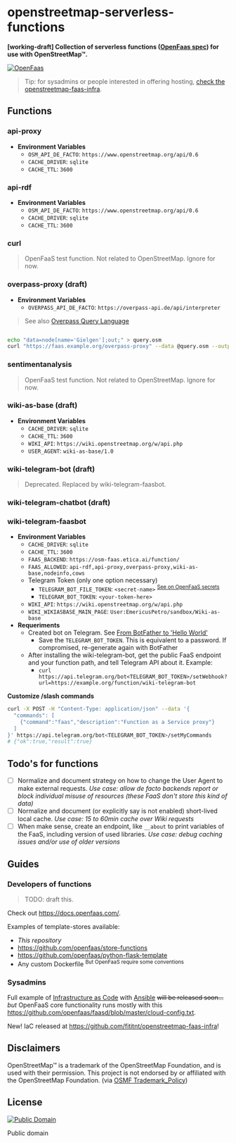 # openstreetmap-serverless-functions
**[working-draft] Collection of serverless functions ([OpenFaas spec](https://www.openfaas.com/)) for use with OpenStreetMap™.**

[![OpenFaas](img/openfaas-whale.png)](https://www.openfaas.com/)

> Tip: for sysadmins or people interested in offering hosting, [check the openstreetmap-faas-infra](https://github.com/fititnt/openstreetmap-faas-infra).

<!--
- Examples
  - https://github.com/openfaas/store-functions/blob/master/stack.yml
  - https://github.com/faas-and-furious/youtube-dl/blob/master/entry.sh
-->

## Functions

### api-proxy

- **Environment Variables**
  - `OSM_API_DE_FACTO`: `https://www.openstreetmap.org/api/0.6`
  - `CACHE_DRIVER`: `sqlite`
  - `CACHE_TTL`: `3600`

<!--

## rebuild drill
cd function/
cp -r $(pwd)/* ~/Downloads/docker-build-dir
cd ~/Downloads/docker-build-dir

# docker build -t ghcr.io/fititnt/api-proxy ./api-proxy
faas-cli build -f ./api-proxy-local.yml

docker run --name api-proxy --publish 8080:8080 -d ghcr.io/fititnt/api-proxy && docker logs --follow api-proxy
docker container stop api-proxy && docker container rm api-proxy

docker container start --interactive api-proxy
docker container start --interactive 04d37527c20728f4aab1dff6b1a02017bc9e3074fffe116d6caee76d8f57a83b
docker logs --follow api-proxy

-->


### api-rdf

<!-- > TODO: maybe glue https://github.com/hugapi/hug/tree/develop/docker plus https://github.com/EticaAI/openstreetmap-semantic-conventions-2023/blob/main/poc/osmapi2rdfproxy.py ? -->

- **Environment Variables**
  - `OSM_API_DE_FACTO`: `https://www.openstreetmap.org/api/0.6`
  - `CACHE_DRIVER`: `sqlite`
  - `CACHE_TTL`: `3600`

<!--

## rebuild drill
cd function/
cp -r $(pwd)/* ~/Downloads/docker-build-dir
cd ~/Downloads/docker-build-dir

# docker build -t ghcr.io/fititnt/api-rdf ./api-rdf
faas-cli build -f ./api-rdf-local.yml

# faas-cli publish -f ./api-rdf-local.yml
faas-cli deploy -f ./api-rdf-local.yml

docker tag api-rdf:latest ghcr.io/fititnt/api-rdf:latest
docker push ghcr.io/fititnt/api-rdf:latest

faas-cli build -f ./api-rdf-local.yml && docker run --name api-rdf --publish 8080:8080 -d ghcr.io/fititnt/api-rdf && docker logs --follow api-rdf
docker container stop api-rdf && docker container rm api-rdf

-->

### curl

> OpenFaaS test function. Not related to OpenStreetMap. Ignore for now.

### overpass-proxy (draft)
- **Environment Variables**
  - `OVERPASS_API_DE_FACTO`: `https://overpass-api.de/api/interpreter`

> See also [Overpass Query Language](https://wiki.openstreetmap.org/wiki/Overpass_API/Overpass_QL)

```bash

echo "data=node[name='Gielgen'];out;" > query.osm
curl "https://faas.example.org/overpass-proxy" --data @query.osm --output output.osm

```

<!--
## rebuild drill
cp -r $(pwd)/* ~/Downloads/docker-build
cd ~/Downloads/docker-build

faas-cli build -f ./stack.yml --filter overpass-proxy && docker run --name overpass-proxy --publish 8080:8080 -d ghcr.io/fititnt/overpass-proxy && docker logs --follow overpass-proxy
docker container stop overpass-proxy && docker container rm overpass-proxy && docker rmi ghcr.io/fititnt/overpass-proxy:latest


-->

### sentimentanalysis

> OpenFaaS test function. Not related to OpenStreetMap. Ignore for now.

### wiki-as-base (draft)
- **Environment Variables**
  - `CACHE_DRIVER`: `sqlite`
  - `CACHE_TTL`: `3600`
  - `WIKI_API`: `https://wiki.openstreetmap.org/w/api.php`
  - `USER_AGENT`: `wiki-as-base/1.0`

<!--
## rebuild drill
cp -r $(pwd)/* ~/Downloads/docker-build
cd ~/Downloads/docker-build

# docker build -t ghcr.io/fititnt/wiki-as-base ./wiki-as-base
# faas-cli build -f ./wiki-as-base-local.yml

faas-cli build -f ./stack.yml --filter wiki-as-base && docker run --name wiki-as-base --publish 8080:8080 -d ghcr.io/fititnt/wiki-as-base && docker logs --follow wiki-as-base
docker container stop wiki-as-base && docker container rm wiki-as-base && docker rmi ghcr.io/fititnt/wiki-as-base:latest

# tests
curl http://localhost:8080/Key:maxspeed
curl http://localhost:8080/User:EmericusPetro/sandbox/Wiki-as-base
curl http://localhost:8080/User:EmericusPetro/sandbox/Chatbot-por
curl http://localhost:8080/__abou
wiki_as_base --page-title 'User:EmericusPetro/sandbox/Chatbot-por'

@bot /faas__wikiasbase /User:EmericusPetro/sandbox/Wiki-as-base

-->

### wiki-telegram-bot (draft)

> Deprecated. Replaced by wiki-telegram-faasbot.

### wiki-telegram-chatbot (draft)

<!--
## rebuild drill
cp -r $(pwd)/* ~/Downloads/docker-build
cd ~/Downloads/docker-build

faas-cli build -f ./stack.yml --filter wiki-telegram-chatbot && docker run --name wiki-telegram-chatbot --publish 8080:8080 --env TELEGRAM_BOT_TOKEN="$TELEGRAM_BOT_TOKEN" -d ghcr.io/fititnt/wiki-telegram-chatbot && docker logs --follow wiki-telegram-chatbot
docker container stop wiki-telegram-chatbot && docker container rm wiki-telegram-chatbot

# test message
curl --tlsv1.2 -v -k -X POST -H "Content-Type: application/json" -H "Cache-Control: no-cache"  -d '{
"update_id":10000,
"message":{
  "date":1441645532,
  "chat":{
     "last_name":"Test Lastname",
     "id":131936548,
     "first_name":"Test",
     "username":"Test"
  },
  "message_id":1365,
  "from":{
     "last_name":"fititnt",
     "id":131936548,
     "first_name":"Test",
     "username":"Test"
  },
  "text":"ola bot"
}
}' "http://localhost:8080/"


```bash

# Configure telegram webhook first time. Change <TELEGRAM_BOT_TOKEN> and ?url=
curl https://api.telegram.org/bot<TELEGRAM_BOT_TOKEN>/setWebhook?url=https://osm-faas.etica.ai/function/wiki-telegram-bot
#   > {"ok":true,"result":true,"description":"Webhook was set"}
```
-->
### wiki-telegram-faasbot

- **Environment Variables**
  - `CACHE_DRIVER`: `sqlite`
  - `CACHE_TTL`: `3600`
  - `FAAS_BACKEND`: `https://osm-faas.etica.ai/function/`
  - `FAAS_ALLOWED`: `api-rdf,api-proxy,overpass-proxy,wiki-as-base,nodeinfo,cows`
  - Telegram Token (only one option necessary)
    - `TELEGRAM_BOT_FILE_TOKEN`: `<secret-name>` <sup>[See on OpenFaaS secrets](https://docs.openfaas.com/cli/secrets/)</sup>
    - `TELEGRAM_BOT_TOKEN`: `<your-token-here>`
  - `WIKI_API`: `https://wiki.openstreetmap.org/w/api.php`
  - `WIKI_WIKIASBASE_MAIN_PAGE`: `User:EmericusPetro/sandbox/Wiki-as-base`
- **Requeriments**
  - Created bot on Telegram. See [From BotFather to 'Hello World'](https://core.telegram.org/bots/tutorial)
    - Save the `TELEGRAM_BOT_TOKEN`. This is equivalent to a password. If compromised, re-generate again with BotFather
  - After installing the wiki-telegram-bot, get the public FaaS endpoint and your function path, and tell Telegram API about it. Example:
    - `curl https://api.telegram.org/bot<TELEGRAM_BOT_TOKEN>/setWebhook?url=https://example.org/function/wiki-telegram-bot`


**Customize /slash commands**

```bash
curl -X POST -H "Content-Type: application/json" --data '{
  "commands": [
    {"command":"faas","description":"Function as a Service proxy"}
  ]
}' https://api.telegram.org/bot<TELEGRAM_BOT_TOKEN>/setMyCommands
# {"ok":true,"result":true}
```

<!--
```bash

# Configure telegram webhook first time. Change <TELEGRAM_BOT_TOKEN> and ?url=
curl https://api.telegram.org/bot<TELEGRAM_BOT_TOKEN>/setWebhook?url=https://osm-faas.etica.ai/function/wiki-telegram-bot
#   > {"ok":true,"result":true,"description":"Webhook was set"}
```

<!--
- https://t.me/wikilinksbot
>

<!--
## rebuild drill
cp -r $(pwd)/* ~/Downloads/docker-build
cd ~/Downloads/docker-build

faas-cli build -f ./stack.yml --filter wiki-telegram-bot && docker run --name wiki-telegram-bot --publish 8080:8080 --env TELEGRAM_BOT_TOKEN="$TELEGRAM_BOT_TOKEN" -d ghcr.io/fititnt/wiki-telegram-bot && docker logs --follow wiki-telegram-bot
docker container stop wiki-telegram-bot && docker container rm wiki-telegram-bot

## command line
echo "data=node[name='Gielgen'];out;" > query.osm
curl "http://localhost:8080/" --data @query.osm --output output.osm
curl "http://localhost:8080/overpass-proxy" --data @query.osm --output output.osm

## chatbot
/overpass-proxy data=node[name='Gielgen'];out;

-->
<!--
### Debugging wiki-telegram-bot
- https://core.telegram.org/bots/webhooks
-->

## Todo's for functions
- [ ] Normalize and document strategy on how to change the User Agent to make external requests. _Use case: allow de facto backends report or block individual misuse of resources (these FaaS don't store this kind of data)_
- [ ] Normalize and document (or explicitly say is not enabled) short-lived local cache. _Use case: 15 to 60min cache over Wiki requests_
- [ ] When make sense, create an endpoint, like `__about` to print variables of the FaaS, including version of used libraries. _Use case: debug caching issues and/or use of older versions_

## Guides

### Developers of functions

> TODO: draft this.

Check out <https://docs.openfaas.com/>.

Examples of template-stores available:

- _This repository_
- https://github.com/openfaas/store-functions
- https://github.com/openfaas/python-flask-template
- Any custom Dockerfile <sup>But OpenFaaS require some conventions</sup>

### Sysadmins

Full example of [Infrastructure as Code](https://en.wikipedia.org/wiki/Infrastructure_as_code) with [Ansible](https://en.wikipedia.org/wiki/Ansible_(software)) <s>will be released soon...</s> _but_ OpenFaaS core functionality runs mostly with this <https://github.com/openfaas/faasd/blob/master/cloud-config.txt>.

New! IaC released at https://github.com/fititnt/openstreetmap-faas-infra!

## Disclaimers
<!--
TODO see https://wiki.osmfoundation.org/wiki/Trademark_Policy
-->

OpenStreetMap™ is a trademark of the OpenStreetMap Foundation, and is used with their permission.
This project is not endorsed by or affiliated with the OpenStreetMap Foundation. (via [OSMF Trademark_Policy](https://wiki.osmfoundation.org/wiki/Trademark_Policy))

## License


[![Public Domain](https://i.creativecommons.org/p/zero/1.0/88x31.png)](LICENSE)

Public domain